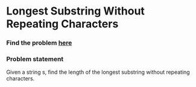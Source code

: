 # Longest Substring Without Repeating Characters

### Find the problem [here](https://leetcode.com/problems/longest-substring-without-repeating-characters/) 

### Problem statement
Given a string s, find the length of the longest substring without repeating characters.